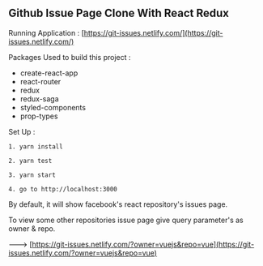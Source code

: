## Github Issue Page Clone With React Redux

Running Application : [https://git-issues.netlify.com/](https://git-issues.netlify.com/)  <br />

Packages Used to build this project : 
- create-react-app
- react-router
- redux
- redux-saga
- styled-components
- prop-types


Set Up :

```
1. yarn install 

2. yarn test

3. yarn start

4. go to http://localhost:3000
```

By default, it will show facebook's react repository's issues page.

To view some other repositories issue page give query parameter's as owner & repo.

 ---> [https://git-issues.netlify.com/?owner=vuejs&repo=vue](https://git-issues.netlify.com/?owner=vuejs&repo=vue)
